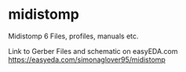 # midistomp
Midistomp 6 Files, profiles, manuals etc.

Link to Gerber Files and schematic on easyEDA.com
https://easyeda.com/simonaglover95/midistomp

